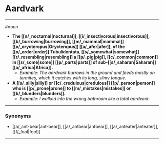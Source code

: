 # Aardvark
---
#noun
- **The [[n/_nocturnal|nocturnal]], [[i/_insectivorous|insectivorous]], [[b/_burrowing|burrowing]], [[m/_mammal|mammal]] [[o/_orycteropus|Orycteropus]] [[a/_afer|afer]], of the [[o/_order|order]] Tubulidentata, [[s/_somewhat|somewhat]] [[r/_resembling|resembling]] a [[p/_pig|pig]], [[c/_common|common]] in [[s/_some|some]] [[p/_parts|parts]] of sub-[[s/_saharan|Saharan]] [[a/_africa|Africa]].**
	- _Example: The aardvark burrows in the ground and feeds mostly on termites, which it catches with its long, slimy tongue._
- **A [[s/_silly|silly]] or [[c/_credulous|credulous]] [[p/_person|person]] who is [[p/_prone|prone]] to [[m/_mistakes|mistakes]] or [[b/_blunders|blunders]].**
	- _Example: I walked into the wrong bathroom like a total aardvark._
---
### Synonyms
- [[a/_ant-bear|ant-bear]], [[a/_antbear|antbear]], [[a/_anteater|anteater]], [[f/_fool|fool]]
---
